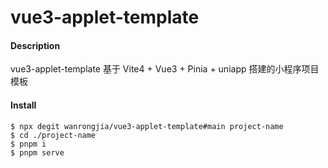 # vue3-applet-template

#### Description

vue3-applet-template 基于 Vite4 + Vue3 + Pinia + uniapp 搭建的小程序项目模板

#### Install

```shell
$ npx degit wanrongjia/vue3-applet-template#main project-name
$ cd ./project-name
$ pnpm i
$ pnpm serve
```
